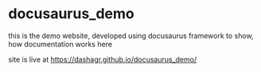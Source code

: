 # docusaurus_demo
this is the demo website, developed using docusaurus framework
to show, how documentation works here

site is live at https://dashagr.github.io/docusaurus_demo/
